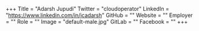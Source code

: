 +++
Title = "Adarsh Jupudi"
Twitter = "cloudoperator"
LinkedIn = "https://www.linkedin.com/in/jcadarsh"
GitHub = ""
Website = ""
Employer = ""
Role = ""
Image = "default-male.jpg"
GitLab = ""
Facebook = ""
+++

